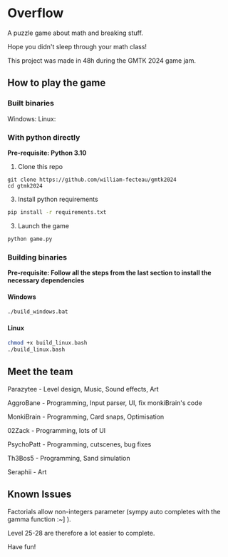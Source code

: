 # Overflow
A puzzle game about math and breaking stuff.

Hope you didn't sleep through your math class!

This project was made in 48h during the GMTK 2024 game jam.

## How to play the game

### Built binaries
Windows: 
Linux: 

### With python directly
**Pre-requisite: Python 3.10**

1. Clone this repo
```
git clone https://github.com/william-fecteau/gmtk2024
cd gtmk2024
```
3. Install python requirements
```bash
pip install -r requirements.txt
```
3. Launch the game
```bash
python game.py
```

### Building binaries

**Pre-requisite: Follow all the steps from the last section to install the necessary dependencies**

#### Windows
```bash
./build_windows.bat
```

#### Linux
```bash
chmod +x build_linux.bash
./build_linux.bash
```

## Meet the team
Parazytee - Level design, Music, Sound effects, Art

AggroBane - Programming, Input parser, UI, fix monkiBrain's code

MonkiBrain -  Programming, Card snaps, Optimisation

02Zack - Programming, lots of UI

PsychoPatt - Programming, cutscenes, bug fixes

Th3Bos5 - Programming, Sand simulation

Seraphii - Art

## Known Issues

Factorials allow non-integers parameter (sympy auto completes with the gamma function :~] ).

Level 25-28 are therefore a lot easier to complete.

Have fun!
